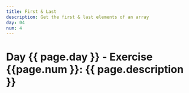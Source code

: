 ```yaml
---
title: First & Last
description: Get the first & last elements of an array
day: 04
num: 4
---
```


# Day {{ page.day }} - Exercise {{page.num }}: {{ page.description }}
